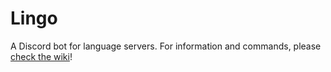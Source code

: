 # Lingo
A Discord bot for language servers. For information and commands, please [check the wiki](https://github.com/Pyroan/Lingo/wiki)!
